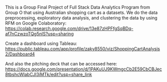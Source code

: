 This is a Group Final Project of Full Stack Data Analytics Program from Group O that using Australian shopping cart as a datasets. 
We do the data preprocessing, exploratory data analysis, and clustering the data by using RFM on Google Colaboratory:
https://colab.research.google.com/drive/13e87zHPFfgSqBDq-af7nCzwzoTQg5nlS?usp=sharing

Create a dashboard using Tableau:
https://public.tableau.com/app/profile/zaky8550/viz/ShoppingCartAnalysis2/Dashboard4

And also the pitching deck that can be accessed here:
https://docs.google.com/presentation/d/1PAKuUJ9KWmgcCb2E59CbCBJec8tbshcWlabCJl3iMTk/edit?usp=share_link



